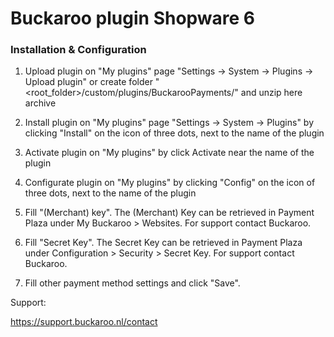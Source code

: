 # Buckaroo plugin Shopware 6

### Installation & Configuration 

1) Upload plugin on "My plugins" page "Settings -> System -> Plugins -> Upload plugin"
or
create folder "<root_folder>/custom/plugins/BuckarooPayments/" and unzip here archive

2) Install plugin on "My plugins" page "Settings -> System -> Plugins" by clicking "Install" on the icon of three dots, next to the name of the plugin

3) Activate plugin on "My plugins" by click Activate near the name of the plugin

4) Configurate plugin on "My plugins" by clicking "Config" on the icon of three dots, next to the name of the plugin

5) Fill "(Merchant) key". The (Merchant) Key can be retrieved in Payment Plaza under My Buckaroo > Websites. For support contact Buckaroo.

6) Fill "Secret Key". The Secret Key can be retrieved in Payment Plaza under Configuration > Security > Secret Key. For support contact Buckaroo.

7) Fill other payment method settings and click "Save".



Support:

https://support.buckaroo.nl/contact